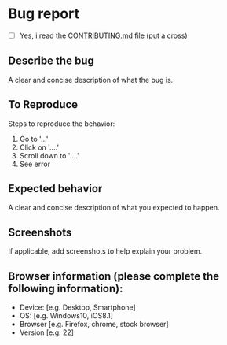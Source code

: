 # Bug report
<!-- This is a generic template and may not be applicable in all cases. -->
<!-- Try to follow it where possible. -->

- [ ] Yes, i read the [CONTRIBUTING.md](https://github.com/MetallicBlueDev/PassionEngine/blob/master/.github/CONTRIBUTING.md) file (put a cross)

## Describe the bug
<!-- Provide a more detailed description to the issue itself -->
A clear and concise description of what the bug is.

## To Reproduce
<!-- Set of steps to reproduce this issue -->
Steps to reproduce the behavior:
 1. Go to '...'
 2. Click on '....'
 3. Scroll down to '....'
 4. See error

<!-- Add any other context about the problem here. -->

## Expected behavior
<!-- What did you expect to happen -->
A clear and concise description of what you expected to happen.

## Screenshots
If applicable, add screenshots to help explain your problem.

## Browser information (please complete the following information):
 - Device: [e.g. Desktop, Smartphone]
 - OS: [e.g. Windows10, iOS8.1]
 - Browser [e.g. Firefox, chrome, stock browser]
 - Version [e.g. 22]
